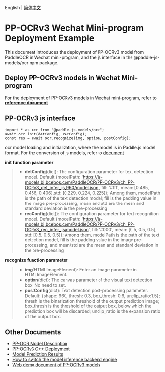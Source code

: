 English | [简体中文](README.md)
# PP-OCRv3 Wechat Mini-program Deployment Example

This document introduces the deployment of PP-OCRv3 model from PaddleOCR in Wechat mini-program, and the js interface in the @paddle-js-models/ocr npm package.


## Deploy PP-OCRv3 models in Wechat Mini-program

For the deployment of PP-OCRv3 models in Wechat mini-program, refer to [**reference document**](../../../../application/js/mini_program)


## PP-OCRv3 js interface

```
import * as ocr from "@paddle-js-models/ocr";
await ocr.init(detConfig, recConfig);
const res = await ocr.recognize(img, option, postConfig);
```
ocr model loading and initialization, where the model is in Paddle.js model format. For the conversion of js models, refer to [document](../../../../application/js/web_demo/README.md)

**init function parameter**

> * **detConfig**(dict): The configuration parameter for text detection model. Default {modelPath: 'https://js-models.bj.bcebos.com/PaddleOCR/PP-OCRv3/ch_PP-OCRv3_det_infer_js_960/model.json', fill: '#fff', mean: [0.485, 0.456, 0.406],std: [0.229, 0.224, 0.225]}; Among them, modelPath  is the path of the text detection model; fill is the padding value in the image pre-processing; mean and std are the mean and standard deviation in the pre-processing
> * **recConfig**(dict)): The configuration parameter for text recognition model. Default {modelPath: 'https://js-models.bj.bcebos.com/PaddleOCR/PP-OCRv3/ch_PP-OCRv3_rec_infer_js/model.json', fill: '#000', mean: [0.5, 0.5, 0.5], std: [0.5, 0.5, 0.5]}; Among them, modelPath is the path of the text detection model, fill is the padding value in the image pre-processing, and mean/std are the mean and standard deviation in the pre-processing


**recognize function parameter**

> * **img**(HTMLImageElement): Enter an image parameter in HTMLImageElement. 
> * **option**(dict): The canvas parameter of the visual text detection box. No need to set.
> * **postConfig**(dict): Text detection post-processing parameter. Default: {shape: 960, thresh: 0.3, box_thresh: 0.6, unclip_ratio:1.5}; thresh is the binarization threshold of the output prediction image; box_thresh is the threshold of the output box, below which the prediction box will be discarded; unclip_ratio is the expansion ratio of the output box.


## Other Documents

- [PP-OCR Model Description](../../)
- [PP-OCRv3 C++ Deployment](../cpp)
- [Model Prediction Results](../../../../../docs/api/vision_results/)
- [How to switch the model inference backend engine](../../../../../docs/cn/faq/how_to_change_backend.md)
- [Web demo document of PP-OCRv3 models](../../../../application/js/web_demo/README.md)
